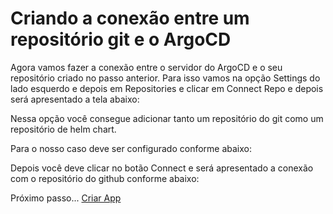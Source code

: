# Criando a conexão entre um repositório git e o ArgoCD

Agora vamos fazer a conexão entre o servidor do ArgoCD e o seu repositório criado no passo anterior. Para isso vamos na opção Settings do lado esquerdo e depois em Repositories e clicar em Connect Repo e depois será apresentado a tela abaixo:


Nessa opção você consegue adicionar tanto um repositório do git como um repositório de helm chart.

Para o nosso caso deve ser configurado conforme abaixo:


Depois você deve clicar no botão Connect e será apresentado a conexão com o repositório do github conforme abaixo:


Próximo passo... [Criar App](criar-app.md)


